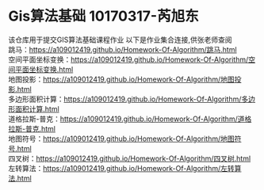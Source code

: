# Gis算法基础 10170317-芮旭东
该仓库用于提交GIS算法基础课程作业
以下是作业集合连接,供张老师查阅  
跳马：https://a109012419.github.io/Homework-Of-Algorithm/跳马.html  
空间平面坐标变换：https://a109012419.github.io/Homework-Of-Algorithm/空间平面坐标变换.html  
地图投影：https://a109012419.github.io/Homework-Of-Algorithm/地图投影.html   
多边形面积计算：https://a109012419.github.io/Homework-Of-Algorithm/多边形面积计算.html  
道格拉斯-普克：https://a109012419.github.io/Homework-Of-Algorithm/道格拉斯-普克.html  
地图符号：https://a109012419.github.io/Homework-Of-Algorithm/地图符号.html  
四叉树：https://a109012419.github.io/Homework-Of-Algorithm/四叉树.html  
左转算法：https://a109012419.github.io/Homework-Of-Algorithm/左转算法.html  
